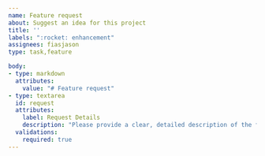 ```yaml
---
name: Feature request
about: Suggest an idea for this project
title: ''
labels: ":rocket: enhancement"
assignees: fiasjason
type: task,feature

body:
- type: markdown
  attributes:
    value: "# Feature request"
- type: textarea
  id: request
  attributes:
    label: Request Details
    description: "Please provide a clear, detailed description of the feature you'd like. Please also describe the issue that this request would resolve."
  validations:
    required: true
---
```

